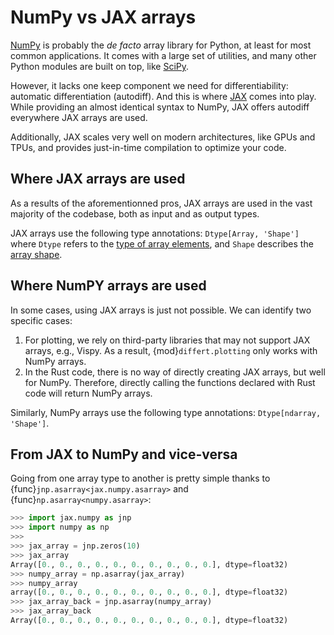# NumPy vs JAX arrays

[NumPy](https://numpy.org/)
is probably the *de facto* array library for Python, at least
for most common applications. It comes with a large set of utilities,
and many other Python modules are built on top, like
[SciPy](https://scipy.org/).

However, it lacks one keep component we need for differentiability:
automatic differentiation (autodiff). And this is where
[JAX](https://github.com/google/jax) comes into play. While providing
an almost identical syntax to NumPy, JAX offers autodiff everywhere
JAX arrays are used.

Additionally, JAX scales very well on modern architectures, like GPUs and TPUs,
and provides just-in-time compilation to optimize your code.

## Where JAX arrays are used

As a results of the aforementionned pros, JAX arrays are used in the vast
majority of the codebase, both as input and as output types.

JAX arrays use the following type annotations:
`Dtype[Array, 'Shape']` where `Dtype` refers
to the
[type of array elements](https://docs.kidger.site/jaxtyping/api/array/#dtype),
and `Shape` describes
the [array shape](https://docs.kidger.site/jaxtyping/api/array/#shape).

## Where NumPY arrays are used

In some cases, using JAX arrays is just not possible.
We can identify two specific cases:

1. For plotting, we rely on third-party libraries that
   may not support JAX arrays, e.g., Vispy. As a result,
   {mod}`differt.plotting` only works with NumPy arrays.
2. In the Rust code, there is no way of directly creating JAX
   arrays, but well for NumPy. Therefore, directly calling the functions
   declared with Rust code will return NumPy arrays.

Similarly, NumPy arrays use the following type annotations:
`Dtype[ndarray, 'Shape']`.

## From JAX to NumPy and vice-versa

Going from one array type to another is pretty simple thanks
to {func}`jnp.asarray<jax.numpy.asarray>` and {func}`np.asarray<numpy.asarray>`:

```python
>>> import jax.numpy as jnp
>>> import numpy as np
>>>
>>> jax_array = jnp.zeros(10)
>>> jax_array
Array([0., 0., 0., 0., 0., 0., 0., 0., 0., 0.], dtype=float32)
>>> numpy_array = np.asarray(jax_array)
>>> numpy_array
array([0., 0., 0., 0., 0., 0., 0., 0., 0., 0.], dtype=float32)
>>> jax_array_back = jnp.asarray(numpy_array)
>>> jax_array_back
Array([0., 0., 0., 0., 0., 0., 0., 0., 0., 0.], dtype=float32)

```
